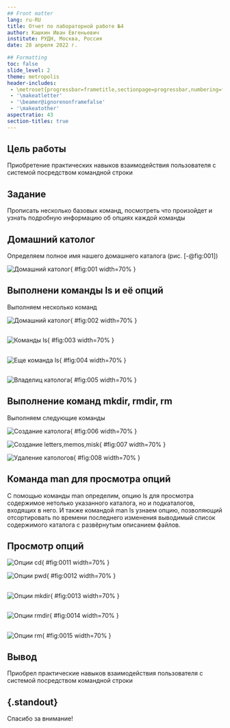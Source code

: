 ```yaml
---
## Front matter
lang: ru-RU
title: Отчет по лабораторной работе №4
author: Кашкин Иван Евгеньевич
institute: РУДН, Москва, Россия
date: 28 апреля 2022 г.

## Formatting
toc: false
slide_level: 2
theme: metropolis
header-includes: 
 - \metroset{progressbar=frametitle,sectionpage=progressbar,numbering=fraction}
 - '\makeatletter'
 - '\beamer@ignorenonframefalse'
 - '\makeatother'
aspectratio: 43
section-titles: true
---
```


## Цель работы 

Приобретение практических навыков взаимодействия пользователя с системой посредством командной строки

## Задание

Прописать несколько базовых команд, посмотреть что произойдет и узнать подробную информацию об опциях каждой команды

## Домашний католог

Определяем полное имя нашего домашнего каталога (рис. [-@fig:001])

![Домашний католог](image/1.png){ #fig:001 width=70% }

## Выполнени команды ls и её опций

Выполняем несколько команд

![Домашний католог](image/2.png){ #fig:002 width=70% }

##
  
![Команды ls](image/3.png){ #fig:003 width=70% }

##
  
![Еще команда ls](image/4.png){ #fig:004 width=70% }

##

![Владелиц католога](image/5.png){ #fig:005 width=70% }

## Выполнение команд mkdir, rmdir, rm
Выполняем следующие команды 

![Создание католога](image/6.png){ #fig:006 width=70% }

![Создание letters,memos,misk](image/7.png){ #fig:007 width=70% }

![Удаление катологов](image/8.png){ #fig:008 width=70% }

## Команда man для просмотра опций 

С помощью команды man определим, опцию ls для просмотра содержимое нетолько указанного каталога, но и подкаталогов, входящих в него. И также командой man ls узнаем опцию, позволяющий отсортировать по времени последнего изменения выводимый список содержимого каталога с развёрнутым описанием файлов. 

## Просмотр опций 

![Опции cd](image/11.png){ #fig:0011 width=70% }

![Опции pwd](image/12.png){ #fig:0012 width=70% }

##

![Опции mkdir](image/13.png){ #fig:0013 width=70% } 

##

![Опции rmdir](image/14.png){ #fig:0014 width=70% }

##

![Опции rm](image/15.png){ #fig:0015 width=70% }

## Вывод

Приобрел практические навыков взаимодействия пользователя с системой посредством командной строки

## {.standout}

Спасибо за внимание!
